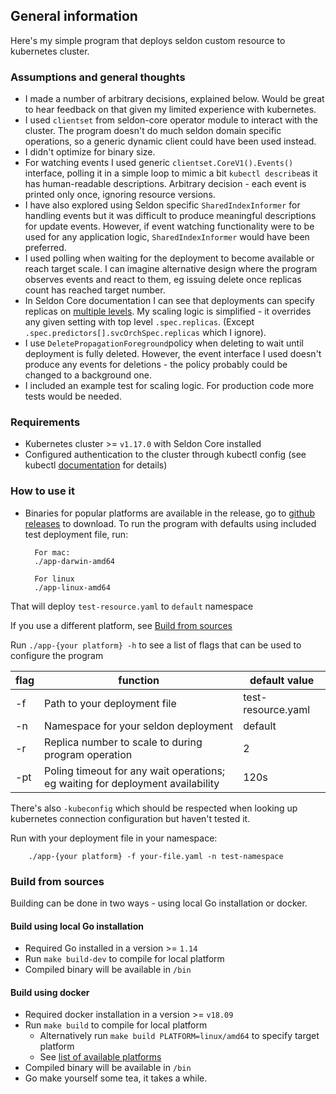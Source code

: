 ## General information

Here's my simple program that deploys seldon custom resource to kubernetes cluster.

### Assumptions and general thoughts

* I made a number of arbitrary decisions, explained below. Would be great to hear feedback on that given my limited experience with kubernetes.
* I used `clientset` from seldon-core operator module to interact with the cluster. 
  The program doesn't do much seldon domain specific operations, so a generic dynamic client 
  could have been used instead.
* I didn't optimize for binary size.
* For watching events I used generic `clientset.CoreV1().Events()` interface, polling it in a simple loop to mimic a bit `kubectl describe`as it has human-readable descriptions. 
  Arbitrary decision - each event is printed only once, ignoring resource versions.
* I have also explored using Seldon specific `SharedIndexInformer` for handling events but it was difficult to produce meaningful descriptions for update events. 
  However, if event watching functionality were to be used for any application logic, `SharedIndexInformer` would have been preferred.
* I used polling when waiting for the deployment to become available or reach target scale. 
  I can imagine alternative design where the program observes events and react to them, eg issuing delete once replicas count has reached target number.
* In Seldon Core documentation I can see that deployments can specify replicas on [multiple levels](https://docs.seldon.io/projects/seldon-core/en/v1.1.0/graph/scaling.html).
  My scaling logic is simplified - it overrides any given setting with top level `.spec.replicas`. (Except `.spec.predictors[].svcOrchSpec.replicas` which I ignore).
* I use `DeletePropagationForeground`policy when deleting to wait until deployment is fully deleted. 
  However, the event interface I used doesn't produce any events for deletions - the policy probably could be changed to a background one.
* I included an example test for scaling logic. For production code more tests would be needed.

### Requirements

* Kubernetes cluster >= `v1.17.0` with Seldon Core installed
* Configured authentication to the cluster through kubectl config (see kubectl [documentation](https://kubernetes.io/docs/tasks/tools/install-kubectl-linux/#verify-kubectl-configuration) for details)

### How to use it

* Binaries for popular platforms are available in the release, go to [github releases](https://github.com/slawomirbiernacki/seldon-mlops-task/releases/tag/v1.0.0) to download.
To run the program with defaults using included test deployment file, run:
  
        For mac:
        ./app-darwin-amd64

        For linux
        ./app-linux-amd64
  
That will deploy `test-resource.yaml` to `default` namespace

If you use a different platform, see [Build from sources](#build-from-sources)

Run `./app-{your platform} -h` to see a list of flags that can be used to configure the program

| flag | function                                                                       | default value      |
|------|--------------------------------------------------------------------------------|--------------------|
| -f   | Path to your deployment file                                                   | test-resource.yaml |
| -n   | Namespace for your seldon deployment                                           | default            |
| -r   | Replica number to scale to during program operation                            | 2                  |
| -pt  | Poling timeout for any wait operations; eg waiting for deployment availability | 120s               |

There's also `-kubeconfig` which should be respected when looking up kubernetes connection configuration but haven't tested it.

Run with your deployment file in your namespace:

        ./app-{your platform} -f your-file.yaml -n test-namespace

### <a id="build-from-sources"></a> Build from sources

Building can be done in two ways - using local Go installation or docker. 

#### Build using local Go installation

* Required Go installed in a version >= `1.14`
* Run `make build-dev` to compile for local platform
* Compiled binary will be available in `/bin`

#### Build using docker

* Required docker installation in a version >= `v18.09`
* Run `make build` to compile for local platform
  * Alternatively run `make build PLATFORM=linux/amd64` to specify target platform
  * See [list of available platforms](https://golang.org/doc/install/source#environment)
* Compiled binary will be available in `/bin`
* Go make yourself some tea, it takes a while.